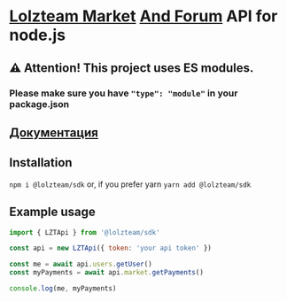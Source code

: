 # [Lolzteam Market](https://lzt.market/) [And Forum](https://lolz.live/) API for node.js

## ⚠️ Attention! This project uses ES modules.
### Please make sure you have `"type": "module"` in your package.json

## [Документация](https://github.com/NztForum/node-lzt/blob/master/docs-ru.md)

## Installation
`npm i @lolzteam/sdk`
or, if you prefer yarn
`yarn add @lolzteam/sdk`

## Example usage

```js
import { LZTApi } from '@lolzteam/sdk'

const api = new LZTApi({ token: 'your api token' })

const me = await api.users.getUser()
const myPayments = await api.market.getPayments()

console.log(me, myPayments)
```
